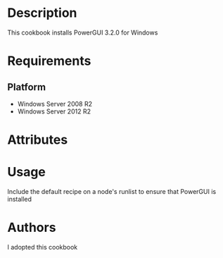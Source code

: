 Description
===========

This cookbook installs PowerGUI 3.2.0 for Windows

Requirements
============

Platform
--------
* Windows Server 2008 R2
* Windows Server 2012 R2

Attributes
==========

Usage
=====

Include the default recipe on a node's runlist to ensure that PowerGUI is installed


Authors
=======
I adopted this cookbook
